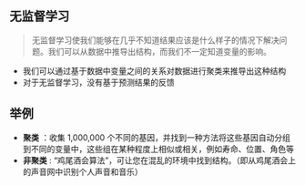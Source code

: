 ## 无监督学习
> 无监督学习使我们能够在几乎不知道结果应该是什么样子的情况下解决问题。我们可以从数据中推导出结构，而我们不一定知道变量的影响。
* 我们可以通过基于数据中变量之间的关系对数据进行聚类来推导出这种结构
* 对于无监督学习，没有基于预测结果的反馈

## 举例
* **聚类** ：收集 1,000,000 个不同的基因，并找到一种方法将这些基因自动分组到不同的变量中，这些组在某种程度上相似或相关，例如寿命、位置、角色等
* **非聚类** : “鸡尾酒会算法”，可让您在混乱的环境中找到结构。（即从鸡尾酒会上的声音网中识别个人声音和音乐）
